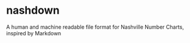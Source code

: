 # nashdown
A human and machine readable file format for Nashville Number Charts, inspired by Markdown
